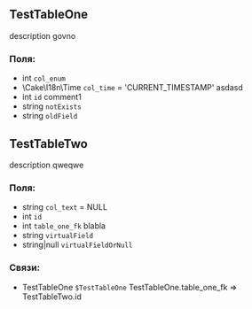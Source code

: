 ## TestTableOne
description govno
### Поля:
* int `col_enum`
* \Cake\I18n\Time `col_time` = 'CURRENT_TIMESTAMP' asdasd
* int `id` comment1
* string `notExists`
* string `oldField`

## TestTableTwo
description qweqwe
### Поля:
* string `col_text` = NULL
* int `id`
* int `table_one_fk` blabla
* string `virtualField`
* string|null `virtualFieldOrNull`
### Связи:
* TestTableOne `$TestTableOne` TestTableOne.table_one_fk => TestTableTwo.id

